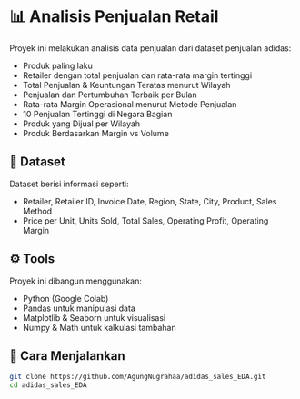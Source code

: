 # 📊 Analisis Penjualan Retail

Proyek ini melakukan analisis data penjualan dari dataset penjualan adidas:
- Produk paling laku
- Retailer dengan total penjualan dan rata-rata margin tertinggi
- Total Penjualan & Keuntungan Teratas menurut Wilayah
- Penjualan dan Pertumbuhan Terbaik per Bulan
- Rata-rata Margin Operasional menurut Metode Penjualan
- 10 Penjualan Tertinggi di Negara Bagian
- Produk yang Dijual per Wilayah
- Produk Berdasarkan Margin vs Volume

## 📁 Dataset
Dataset berisi informasi seperti:
- Retailer, Retailer ID, Invoice Date, Region, State, City, Product, Sales Method
- Price per Unit, Units Sold, Total Sales, Operating Profit, Operating Margin

## ⚙️ Tools
Proyek ini dibangun menggunakan:
- Python (Google Colab)
- Pandas untuk manipulasi data
- Matplotlib & Seaborn untuk visualisasi
- Numpy & Math untuk kalkulasi tambahan

## 🚀 Cara Menjalankan
```bash
git clone https://github.com/AgungNugrahaa/adidas_sales_EDA.git
cd adidas_sales_EDA
